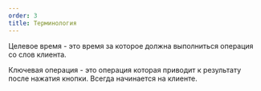```yaml
---
order: 3
title: Терминология
---
```


Целевое время - это время за которое должна выполниться операция со слов клиента.

Ключевая операция - это операция которая приводит к результату после нажатия кнопки. Всегда начинается на клиенте.



